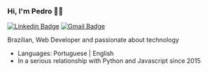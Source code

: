 ### Hi, I'm Pedro 👋🏾

[![Linkedin Badge](https://img.shields.io/badge/-LinkedIn-blue?style=flat-square&logo=Linkedin&logoColor=white&link=https://www.linkedin.com/in/pedrohmiranda/)](https://www.linkedin.com/in/pedrohmiranda/)
[![Gmail Badge](https://img.shields.io/badge/-Gmail-c14438?style=flat-square&logo=Gmail&logoColor=white)](mailto:pedrobina17@gmail.com)

Brazilian, Web Developer and passionate about technology
- Languages: Portuguese | English
- In a serious relationship with Python and Javascript since 2015
